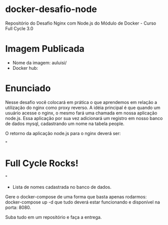 # docker-desafio-node
Repositório do Desafio Nginx com Node.js do Módulo de Docker - Curso Full Cycle 3.0

# Imagem Publicada

* Nome da imagem: auluisi/
* Docker hub: 

# Enunciado
Nesse desafio você colocará em prática o que aprendemos em relação a utilização do nginx como proxy reverso. A idéia principal é que quando um usuário acesse o nginx, o mesmo fará uma chamada em nossa aplicação node.js. Essa aplicação por sua vez adicionará um registro em nosso banco de dados mysql, cadastrando um nome na tabela people.

O retorno da aplicação node.js para o nginx deverá ser:

"<h1>Full Cycle Rocks!</h1>"

- Lista de nomes cadastrada no banco de dados.

Gere o docker-compose de uma forma que basta apenas rodarmos: docker-compose up -d que tudo deverá estar funcionando e disponível na porta: 8080.

Suba tudo em um repositório e faça a entrega.

